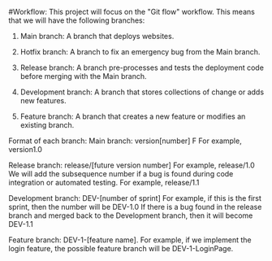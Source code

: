 #Workflow:
This project will focus on the "Git flow" workflow.
This means that we will have the following branches:

1. Main branch: A branch that deploys websites.

2. Hotfix branch: A branch to fix an emergency bug from the Main branch.

3. Release branch: A branch pre-processes and tests the deployment code before merging with the Main branch.

4. Development branch: A branch that stores collections of change or adds new features.

5. Feature branch: A branch that creates a new feature or modifies an existing branch. 

Format of each branch:
Main branch: 
version[number] F
For example, version1.0

Release branch: 
release/[future version number] 
For example, release/1.0
We will add the subsequence number if a bug is found during code integration or automated testing. For example, release/1.1

Development branch:
DEV-[number of sprint] 
For example, if this is the first sprint, then the number will be DEV-1.0
If there is a bug found in the release branch and merged back to the Development branch, then it will become DEV-1.1

Feature branch:
DEV-1-[feature name]. 
For example, if we implement the login feature, the possible feature branch will be DEV-1-LoginPage.
